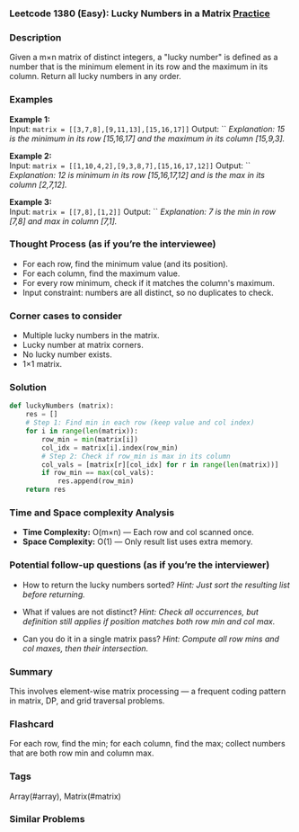 ### Leetcode 1380 (Easy): Lucky Numbers in a Matrix [Practice](https://leetcode.com/problems/lucky-numbers-in-a-matrix)

### Description  
Given a m×n matrix of distinct integers, a "lucky number" is defined as a number that is the minimum element in its row and the maximum in its column. Return all lucky numbers in any order.

### Examples  

**Example 1:**  
Input: `matrix = [[3,7,8],[9,11,13],[15,16,17]]`
Output: ``
*Explanation: 15 is the minimum in its row [15,16,17] and the maximum in its column [15,9,3].*

**Example 2:**  
Input: `matrix = [[1,10,4,2],[9,3,8,7],[15,16,17,12]]`
Output: ``
*Explanation: 12 is minimum in its row [15,16,17,12] and is the max in its column [2,7,12].*

**Example 3:**  
Input: `matrix = [[7,8],[1,2]]`
Output: ``
*Explanation: 7 is the min in row [7,8] and max in column [7,1].*

### Thought Process (as if you’re the interviewee)  
- For each row, find the minimum value (and its position).
- For each column, find the maximum value.
- For every row minimum, check if it matches the column's maximum.
- Input constraint: numbers are all distinct, so no duplicates to check.

### Corner cases to consider  
- Multiple lucky numbers in the matrix.
- Lucky number at matrix corners.
- No lucky number exists.
- 1×1 matrix.

### Solution

```python
def luckyNumbers (matrix):
    res = []
    # Step 1: Find min in each row (keep value and col index)
    for i in range(len(matrix)):
        row_min = min(matrix[i])
        col_idx = matrix[i].index(row_min)
        # Step 2: Check if row_min is max in its column
        col_vals = [matrix[r][col_idx] for r in range(len(matrix))]
        if row_min == max(col_vals):
            res.append(row_min)
    return res
```

### Time and Space complexity Analysis  
- **Time Complexity:** O(m×n) — Each row and col scanned once.
- **Space Complexity:** O(1) — Only result list uses extra memory.

### Potential follow-up questions (as if you’re the interviewer)  

- How to return the lucky numbers sorted?
  *Hint: Just sort the resulting list before returning.*

- What if values are not distinct?
  *Hint: Check all occurrences, but definition still applies if position matches both row min and col max.*

- Can you do it in a single matrix pass?
  *Hint: Compute all row mins and col maxes, then their intersection.*

### Summary
This involves element-wise matrix processing — a frequent coding pattern in matrix, DP, and grid traversal problems.


### Flashcard
For each row, find the min; for each column, find the max; collect numbers that are both row min and column max.

### Tags
Array(#array), Matrix(#matrix)

### Similar Problems
